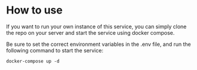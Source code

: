 # How to use
If you want to run your own instance of this service, you can simply clone the repo on your server and start the service using docker compose.

Be sure to set the correct environment variables in the .env file, and run the following command to start the service:
    
    
    docker-compose up -d
    

